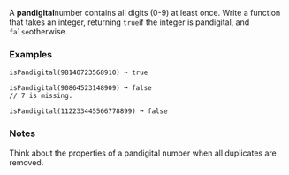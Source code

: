 A **pandigital**number contains all digits (0-9) at least once. Write a function that takes an integer, returning `true`if the integer is pandigital, and `false`otherwise.


### Examples ###
    isPandigital(98140723568910) ➞ true

    isPandigital(90864523148909) ➞ false
    // 7 is missing.

    isPandigital(112233445566778899) ➞ false


### Notes ###
Think about the properties of a pandigital number when all duplicates are removed.